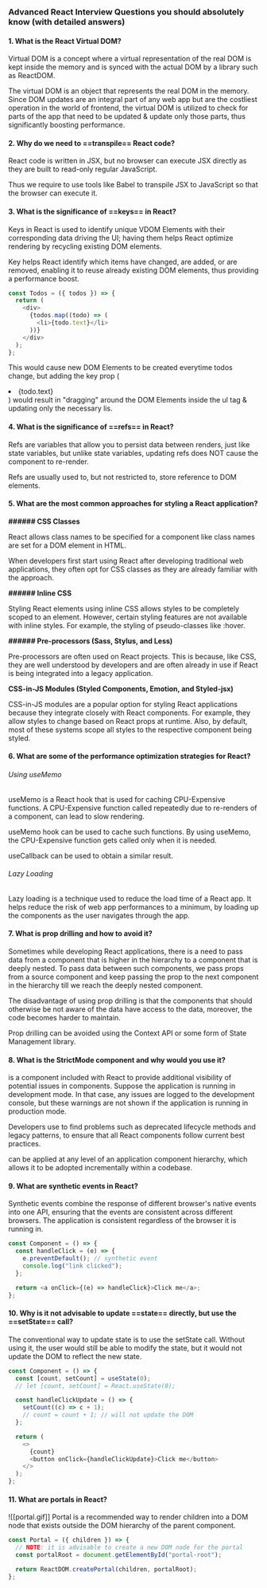 ### Advanced React Interview Questions you should absolutely know (with detailed answers)

#### 1. What is the React Virtual DOM?
Virtual DOM is a concept where a virtual representation of the real DOM is kept inside the memory and is synced with the actual DOM by a library such as ReactDOM.

The virtual DOM is an object that represents the real DOM in the memory. Since DOM updates are an integral part of any web app but are the costliest operation in the world of frontend, the virtual DOM is utilized to check for parts of the app that need to be updated & update only those parts, thus significantly boosting performance.

#### 2. Why do we need to ==transpile== React code?
React code is written in JSX, but no browser can execute JSX directly as they are built to read-only regular JavaScript.

Thus we require to use tools like Babel to transpile JSX to JavaScript so that the browser can execute it.

#### 3. What is the significance of ==keys== in React?
Keys in React is used to identify unique VDOM Elements with their corresponding data driving the UI; having them helps React optimize rendering by recycling existing DOM elements.

Key helps React identify which items have changed, are added, or are removed, enabling it to reuse already existing DOM elements, thus providing a performance boost.

```js
const Todos = ({ todos }) => {
  return (
    <div>
      {todos.map((todo) => (
        <li>{todo.text}</li>
      ))}
    </div>
  );
};
```
This would cause new DOM Elements to be created everytime todos change, but adding the key prop (<li key={todo.id}>{todo.text}</li>) would result in "dragging" around the DOM Elements inside the ul tag & updating only the necessary lis.

#### 4. What is the significance of ==refs== in React?
Refs are variables that allow you to persist data between renders, just like state variables, but unlike state variables, updating refs does NOT cause the component to re-render.

Refs are usually used to, but not restricted to, store reference to DOM elements.

#### 5. What are the most common approaches for styling a React application?

**###### CSS Classes**

React allows class names to be specified for a component like class names are set for a DOM element in HTML.

When developers first start using React after developing traditional web applications, they often opt for CSS classes as they are already familiar with the approach.

**###### Inline CSS**

Styling React elements using inline CSS allows styles to be completely scoped to an element. However, certain styling features are not available with inline styles. For example, the styling of pseudo-classes like :hover.

**###### Pre-processors (Sass, Stylus, and Less)**

Pre-processors are often used on React projects. This is because, like CSS, they are well understood by developers and are often already in use if React is being integrated into a legacy application.

**CSS-in-JS Modules (Styled Components, Emotion, and Styled-jsx)**

CSS-in-JS modules are a popular option for styling React applications because they integrate closely with React components. For example, they allow styles to change based on React props at runtime. Also, by default, most of these systems scope all styles to the respective component being styled.

#### 6. What are some of the performance optimization strategies for React?
###### Using useMemo

useMemo is a React hook that is used for caching CPU-Expensive functions. A CPU-Expensive function called repeatedly due to re-renders of a component, can lead to slow rendering.

useMemo hook can be used to cache such functions. By using useMemo, the CPU-Expensive function gets called only when it is needed.

useCallback can be used to obtain a similar result.

###### Lazy Loading

Lazy loading is a technique used to reduce the load time of a React app. It helps reduce the risk of web app performances to a minimum, by loading up the components as the user navigates through the app.

#### 7. What is prop drilling and how to avoid it?

Sometimes while developing React applications, there is a need to pass data from a component that is higher in the hierarchy to a component that is deeply nested. To pass data between such components, we pass props from a source component and keep passing the prop to the next component in the hierarchy till we reach the deeply nested component.

The disadvantage of using prop drilling is that the components that should otherwise be not aware of the data have access to the data, moreover, the code becomes harder to maintain.

Prop drilling can be avoided using the Context API or some form of State Management library.

#### 8. What is the StrictMode component and why would you use it?
<StrictMode /> is a component included with React to provide additional visibility of potential issues in components. Suppose the application is running in development mode. In that case, any issues are logged to the development console, but these warnings are not shown if the application is running in production mode.

Developers use <StrictMode /> to find problems such as deprecated lifecycle methods and legacy patterns, to ensure that all React components follow current best practices.

<StrictMode /> can be applied at any level of an application component hierarchy, which allows it to be adopted incrementally within a codebase.

#### 9. What are synthetic events in React?
Synthetic events combine the response of different browser's native events into one API, ensuring that the events are consistent across different browsers. The application is consistent regardless of the browser it is running in.
```js
const Component = () => {
  const handleClick = (e) => {
    e.preventDefault(); // synthetic event
    console.log("link clicked");
  };

  return <a onClick={(e) => handleClick}>Click me</a>;
};
```
#### 10. Why is it not advisable to update ==state== directly, but use the ==setState== call?
The conventional way to update state is to use the setState call. Without using it, the user would still be able to modify the state, but it would not update the DOM to reflect the new state.
```js
const Component = () => {
  const [count, setCount] = useState(0);
  // let [count, setCount] = React.useState(0);

  const handleClickUpdate = () => {
    setCount((c) => c + 1);
    // count = count + 1; // will not update the DOM
  };

  return (
    <>
      {count}
      <button onClick={handleClickUpdate}>Click me</button>
    </>
  );
};
```
#### 11. What are portals in React?
![[portal.gif]]
Portal is a recommended way to render children into a DOM node that exists outside the DOM hierarchy of the parent component.
```js
const Portal = ({ children }) => {
  // NOTE: it is advisable to create a new DOM node for the portal
  const portalRoot = document.getElementById("portal-root");

  return ReactDOM.createPortal(children, portalRoot);
};
```

